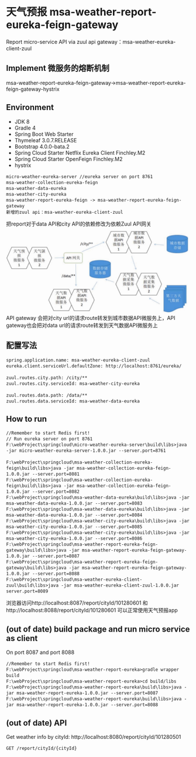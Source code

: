# 天气预报 msa-weather-report-eureka-feign-gateway
Report micro-service API via zuul api gateway：msa-weather-eureka-client-zuul
## Implement 微服务的熔断机制
msa-weather-report-eureka-feign-gateway->msa-weather-report-eureka-feign-gateway-hystrix
## Environment
+ JDK 8
+ Gradle 4
+ Spring Boot Web Starter
+ Thymeleaf 3.0.7.RELEASE
+ Bootstrap 4.0.0-bata.2
+ Spring Cloud Starter Netflix Eureka Client Finchley.M2
+ Spring Cloud Starter OpenFeign Finchley.M2
+ hystrix
```
micro-weather-eureka-server //eureka server on port 8761
msa-weather-collection-eureka-feign 
msa-weather-data-eureka
msa-weather-city-eureka
msa-weather-report-eureka-feign -> msa-weather-report-eureka-feign-gateway
新增的zuul api：msa-weather-eureka-client-zuul
```
把report对于data API和city API的依赖修改为依赖Zuul API网关
![api-zuul-gateway](readmeImage/api-zuul-gateway.png)
API gateway 会把对city url的请求route转发到城市数据API微服务上，API gateway也会把对data url的请求route转发到天气数据API微服务上
## 配置写法
```
spring.application.name: msa-weather-eureka-client-zuul
eureka.client.serviceUrl.defaultZone: http://localhost:8761/eureka/

zuul.routes.city.path: /city/**
zuul.routes.city.serviceId: msa-weather-city-eureka

zuul.routes.data.path: /data/**
zuul.routes.data.serviceId: msa-weather-data-eureka
```
## How to run
```
//Remember to start Redis first!
// Run eureka server on port 8761 
F:\webProject\springcloud\micro-weather-eureka-server\build\libs>java -jar micro-weather-eureka-server-1.0.0.jar --server.port=8761

F:\webProject\springcloud\msa-weather-collection-eureka-feign\build\libs>java -jar msa-weather-collection-eureka-feign-1.0.0.jar --server.port=8081
F:\webProject\springcloud\msa-weather-collection-eureka-feign\build\libs>java -jar msa-weather-collection-eureka-feign-1.0.0.jar --server.port=8082
F:\webProject\springcloud\msa-weather-data-eureka\build\libs>java -jar msa-weather-data-eureka-1.0.0.jar --server.port=8083
F:\webProject\springcloud\msa-weather-data-eureka\build\libs>java -jar msa-weather-data-eureka-1.0.0.jar --server.port=8084
F:\webProject\springcloud\msa-weather-city-eureka\build\libs>java -jar msa-weather-city-eureka-1.0.0.jar --server.port=8085
F:\webProject\springcloud\msa-weather-city-eureka\build\libs>java -jar msa-weather-city-eureka-1.0.0.jar --server.port=8086
F:\webProject\springcloud\msa-weather-report-eureka-feign-gateway\build\libs>java -jar msa-weather-report-eureka-feign-gateway-1.0.0.jar --server.port=8087
F:\webProject\springcloud\msa-weather-report-eureka-feign-gateway\build\libs>java -jar msa-weather-report-eureka-feign-gateway-1.0.0.jar --server.port=8088
F:\webProject\springcloud\msa-weather-eureka-client-zuul\build\libs>java -jar msa-weather-eureka-client-zuul-1.0.0.jar server.port=8089
```
浏览器访问http://localhost:8087/report/cityId/101280601 和 http://localhost:8088/report/cityId/101280601 可以正常使用天气预报app
## (out of date) build package and run micro service as client
On port 8087 and port 8088
```
//Remember to start Redis first!
F:\webProject\springcloud\msa-weather-report-eureka>gradle wrapper build
F:\webProject\springcloud\msa-weather-report-eureka>cd build/libs
F:\webProject\springcloud\msa-weather-report-eureka\build\libs>java -jar msa-weather-report-eureka-1.0.0.jar --server.port=8087
F:\webProject\springcloud\msa-weather-report-eureka\build\libs>java -jar msa-weather-report-eureka-1.0.0.jar --server.port=8088
```
## (out of date) API
Get weather info by cityId: http://localhost:8080/report/cityId/101280501
```
GET /report/cityId/{cityId}
```
